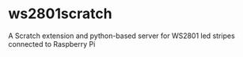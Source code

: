 # ws2801scratch
A Scratch extension and python-based server for WS2801 led stripes connected to Raspberry Pi
